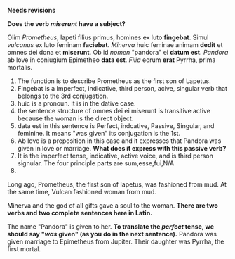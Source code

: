 **Needs revisions**


**Does the verb *miserunt* have a subject?**

Olim *Prometheus*, lapeti filius primus, homines ex luto **fingebat**. Simul *vulcanus* ex luto feminam **faciebat**. *Minerva* huic feminae animam **dedit** et omnes dei dona et **miserunt**. Ob id *nomen* "pandora" ei **datum est**. *Pandora* ab love in coniugium Epimetheo **data est**. *Filia* eorum **erat** Pyrrha, prima mortalis.



1. The function is to describe Prometheus as the first son of Lapetus.
2. Fingebat is a Imperfect, indicative, third person, acive, singular verb that belongs to the 3rd conjugation.
3. huic is a pronoun. It is in the dative case.
4. the sentence structure of omnes dei ei miserunt is transitive active because the woman is the direct object.
5. data est in this sentence is Perfect, indcative, Passive, Singular, and feminine. It means "was given" its conjugation is the 1st.
6. Ab love is a preposition in this case and it expresses that Pandora was given in love or marriage. **What does it express with this passive verb?**
7. It is the imperfect tense, indicative, active voice, and is third person signular. The four principle parts are sum,esse,fui,N/A
8.


Long ago, Prometheus, the first son of Iapetus, was fashioned from mud. At the same time, Vulcan fashioned woman from mud.

Minerva and the god of all gifts gave a soul to the woman. **There are two verbs and two complete sentences here in Latin.**

The name "Pandora" is given to her. **To translate the *perfect* tense, we should say "*was* given" (as you do in the next sentence).**
Pandora was given marriage to Epimetheus from Jupiter. Their daughter was Pyrrha, the first mortal.
